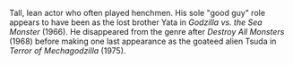<!-- Toru Ibuki -->

Tall, lean actor who often played henchmen. His sole "good guy" role appears to have been as the lost brother Yata in _Godzilla vs. the Sea Monster_ (1966). He disappeared from the genre after _Destroy All Monsters_ (1968) before making one last appearance as the goateed alien Tsuda in _Terror of Mechagodzilla_ (1975).